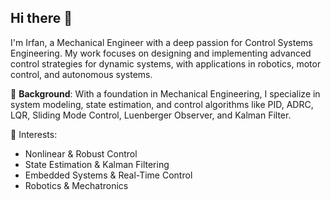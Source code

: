 ## Hi there 👋
I'm Irfan, a Mechanical Engineer with a deep passion for Control Systems Engineering. My work focuses on designing and implementing advanced control strategies for dynamic systems, with applications in robotics, motor control, and autonomous systems.

🔧 **Background**: With a foundation in Mechanical Engineering, I specialize in system modeling, state estimation, and control algorithms like PID, ADRC, LQR, Sliding Mode Control, Luenberger Observer, and Kalman Filter.

🚀 Interests:
- Nonlinear & Robust Control
- State Estimation & Kalman Filtering
- Embedded Systems & Real-Time Control
- Robotics & Mechatronics

<!--
**IrfNyafi/IrfNyafi** is a ✨ _special_ ✨ repository because its `README.md` (this file) appears on your GitHub profile.

Here are some ideas to get you started:

- 🔭 I’m currently working on ...
- 🌱 I’m currently learning ...
- 👯 I’m looking to collaborate on ...
- 🤔 I’m looking for help with ...
- 💬 Ask me about ...
- 📫 How to reach me: ...
- 😄 Pronouns: ...
- ⚡ Fun fact: ...
-->
